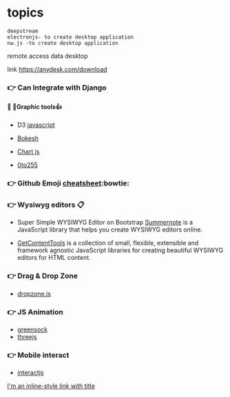    #   topics
    deepstream
    electronjs- to create desktop application
    nw.js -to create desktop application
    
remote access data desktop

 link  https://anydesk.com/download
 
 
 ###  :point_right:    Can Integrate with Django

####    :panda_face:  :ant:Graphic tools:+1:
 
   -  D3 [javascript](https://d3js.org/)

   -  [Bokesh](https://bokeh.pydata.org/)

   -  [Chart js](https://www.chartjs.org/)

   -  [0to255](www.0to255.com/)
   
   ### :point_right:   Github Emoji [cheatsheet](https://www.webpagefx.com/tools/emoji-cheat-sheet/):bowtie:
   
   
   ### :point_right:   Wysiwyg editors :clipboard:
   -   Super Simple WYSIWYG Editor on Bootstrap [Summernote](summernote.org/) is a JavaScript library that helps you create WYSIWYG editors online.

   -   [GetContentTools](getcontenttools.com/
) is a collection of small, flexible, extensible and framework agnostic JavaScript libraries for creating beautiful WYSIWYG editors for HTML content.
### :point_right:  Drag & Drop Zone
   - [dropzone.js](www.dropzonejs.com/)
### :point_right:  JS Animation
  - [greensock](https://greensock.com/)
  -  [threejs](https://threejs.org/)
  
### :point_right: Mobile interact
  - [interactjs](interactjs.io/)
  
  [I'm an inline-style link with title](https://www.google.com "Google's Homepage")
  

